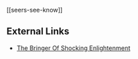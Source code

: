 [[seers-see-know]]

## External Links
- [The Bringer Of Shocking Enlightenment](https://aryaakasha.com/2019/08/07/the-bringer-of-shocking-enlightenment/)
